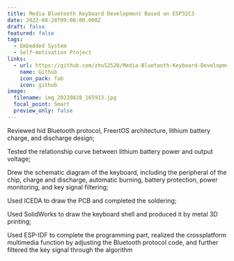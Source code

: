 ```yaml
---
title: Media Bluetooth Keyboard Development Based on ESP32C3
date: 2022-08-28T09:08:00.000Z
draft: false
featured: false
tags:
  - Embedded System
  - Self-motivation Project
links:
  - url: https://github.com/zhu52520/Media-Bluetooth-Keyboard-Development-Based-on-ESP32C3
    name: Github
    icon_pack: fab
    icon: github
image:
  filename: img_20220828_165913.jpg
  focal_point: Smart
  preview_only: false
---
```

Reviewed hid Bluetooth protocol, FreertOS architecture, lithium battery charge, and discharge design;

Tested the relationship curve between lithium battery power and output voltage;

Drew the schematic diagram of the keyboard, including the peripheral of the chip, charge and discharge, automatic burning, battery protection, power monitoring, and key signal filtering;

Used ICEDA to draw the PCB and completed the soldering;

Used SolidWorks to draw the keyboard shell and produced it by metal 3D printing;

Used ESP-IDF to complete the programming part, realized the crossplatform multimedia function by adjusting the Bluetooth protocol code, and further filtered the key signal through the algorithm